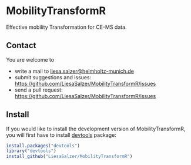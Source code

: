 # MobilityTransformR
Effective mobility Transformation for CE-MS data.


## Contact 

You are welcome to 

 * write a mail to <liesa.salzer@helmholtz-munich.de> 
 * submit suggestions and issues: <https://github.com/LiesaSalzer/MobilityTransformR/issues>
 * send a pull request: <https://github.com/LiesaSalzer/MobilityTransformR/issues> 

## Install
If you would like to install the development version of MobilityTransformR, you will first
have to install [devtools](http://cran.r-project.org/web/packages/devtools/index.html) package: 

```r
install.packages("devtools")
library("devtools")
install_github("LiesaSalzer/MobilityTransformR")
```



